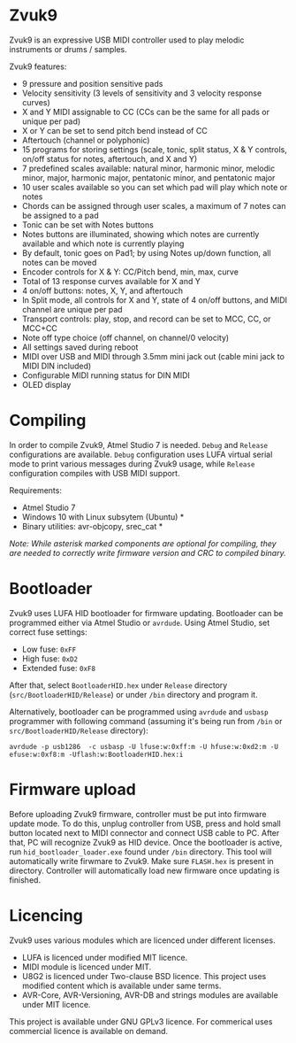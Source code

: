# Zvuk9

Zvuk9 is an expressive USB MIDI controller used to play melodic instruments or drums / samples.

Zvuk9 features:

- 9 pressure and position sensitive pads
- Velocity sensitivity (3 levels of sensitivity and 3 velocity response curves)
- X and Y MIDI assignable to CC (CCs can be the same for all pads or unique per pad)
- X or Y can be set to send pitch bend instead of CC
- Aftertouch (channel or polyphonic)
- 15 programs for storing settings (scale, tonic, split status, X & Y controls, on/off status for notes, aftertouch, and X and Y)
- 7 predefined scales available: natural minor, harmonic minor, melodic minor, major, harmonic major, pentatonic minor, and pentatonic major
- 10 user scales available so you can set which pad will play which note or notes
- Chords can be assigned through user scales, a maximum of 7 notes can be assigned to a pad
- Tonic can be set with Notes buttons
- Notes buttons are illuminated, showing which notes are currently available and which note is currently playing
- By default, tonic goes on Pad1; by using Notes up/down function, all notes can be moved
- Encoder controls for X & Y: CC/Pitch bend, min, max, curve
- Total of 13 response curves available for X and Y
- 4 on/off buttons: notes, X, Y, and aftertouch
- In Split mode, all controls for X and Y, state of 4 on/off buttons, and MIDI channel are unique per pad
- Transport controls: play, stop, and record can be set to MCC, CC, or MCC+CC
- Note off type choice (off channel, on channel/0 velocity)
- All settings saved during reboot
- MIDI over USB and MIDI through 3.5mm mini jack out (cable mini jack to MIDI DIN included)
- Configurable MIDI running status for DIN MIDI
- OLED display

# Compiling

In order to compile Zvuk9, Atmel Studio 7 is needed. `Debug` and `Release` configurations are available. `Debug` configuration uses LUFA virtual serial mode to print various messages during Zvuk9 usage, while `Release` configuration compiles with USB MIDI support.

Requirements:

- Atmel Studio 7
- Windows 10 with Linux subsytem (Ubuntu) *
- Binary utilities: avr-objcopy, srec_cat *

_Note: While asterisk marked components are optional for compiling, they are needed to correctly write firmware version and CRC to compiled binary._

# Bootloader

Zvuk9 uses LUFA HID bootloader for firmware updating. Bootloader can be programmed either via Atmel Studio or `avrdude`. Using Atmel Studio, set correct fuse settings:

* Low fuse: `0xFF`
* High fuse: `0xD2`
* Extended fuse: `0xF8`

After that, select `BootloaderHID.hex` under `Release` directory (`src/BootloaderHID/Release`) or under `/bin` directory and program it.

Alternatively, bootloader can be programmed using `avrdude` and `usbasp` programmer with following command (assuming it's being run from `/bin` or `src/BootloaderHID/Release` directory):

`avrdude -p usb1286  -c usbasp -U lfuse:w:0xff:m -U hfuse:w:0xd2:m -U efuse:w:0xf8:m -Uflash:w:BootloaderHID.hex:i`

# Firmware upload

Before uploading Zvuk9 firmware, controller must be put into firmware update mode. To do this, unplug controller from USB, press and hold small button located next to MIDI connector and connect USB cable to PC. After that, PC will recognize Zvuk9 as HID device. Once the bootloader is active, run `hid_bootloader_loader.exe` found under `/bin` directory. This tool will automatically write firwmare to Zvuk9. Make sure `FLASH.hex` is present in directory. Controller will automatically load new firmware once updating is finished.

# Licencing

Zvuk9 uses various modules which are licenced under different licenses. 

- LUFA is licenced under modified MIT licence.
- MIDI module is licenced under MIT.
- U8G2 is licenced under Two-clause BSD licence. This project uses modified content which is available under same terms.
- AVR-Core, AVR-Versioning, AVR-DB and strings modules are available under MIT licence.

This project is available under GNU GPLv3 licence. For commerical uses commercial licence is available on demand.